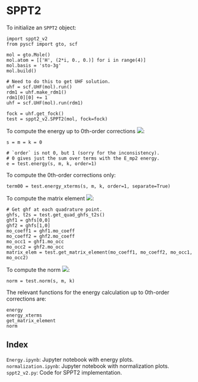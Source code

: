 # SPPT2
To initialize an `SPPT2` object:

```
import sppt2_v2
from pyscf import gto, scf

mol = gto.Mole()
mol.atom = [['H', (2*i, 0., 0.)] for i in range(4)]
mol.basis = 'sto-3g'
mol.build()

# Need to do this to get UHF solution.
uhf = scf.UHF(mol).run()
rdm1 = uhf.make_rdm1()
rdm1[0][0] += 1
uhf = scf.UHF(mol).run(rdm1)

fock = uhf.get_fock()
test = sppt2_v2.SPPT2(mol, fock=fock)
```

To compute the energy up to 0th-order corrections 
<img src="https://latex.codecogs.com/gif.latex?\%20\sum_{g\neq%20g'}%20w_g^*%20w_{g'}%20\langle%20\psi^{(0)}_g%20|%20\hat{H}%20|%20\psi^{(0)}_{g'}%20\rangle"/>:
```
s = m = k = 0

# `order` is not 0, but 1 (sorry for the inconsistency).
# 0 gives just the sum over terms with the E_mp2 energy.
e = test.energy(s, m, k, order=1) 
```

To compute the 0th-order corrections only:
```
term00 = test.energy_xterms(s, m, k, order=1, separate=True)
```

To compute the matrix element <img src="https://latex.codecogs.com/gif.latex?\%20\langle%20\psi^{(0)}_g%20|%20\hat{H}%20|%20\psi^{(0)}_{g'}%20\rangle"/>:
```
# Get ghf at each quadrature point.
ghfs, t2s = test.get_quad_ghfs_t2s()
ghf1 = ghfs[0,0]
ghf2 = ghfs[1,0]
mo_coeff1 = ghf1.mo_coeff
mo_coeff2 = ghf2.mo_coeff
mo_occ1 = ghf1.mo_occ
mo_occ2 = ghf2.mo_occ
matrix_elem = test.get_matrix_element(mo_coeff1, mo_coeff2, mo_occ1, mo_occ2)
```

To compute the norm <img src="https://latex.codecogs.com/gif.latex?\%20\langle\Psi|\Psi\rangle"/>:
```
norm = test.norm(s, m, k)
```

The relevant functions for the energy calculation up to 0th-order corrections are:
```
energy
energy_xterms
get_matrix_element
norm
```

## Index
`Energy.ipynb`: Jupyter notebook with energy plots.  
`normalization.ipynb`: Jupyter notebook with normalization plots.  
`sppt2_v2.py`: Code for SPPT2 implementation.
